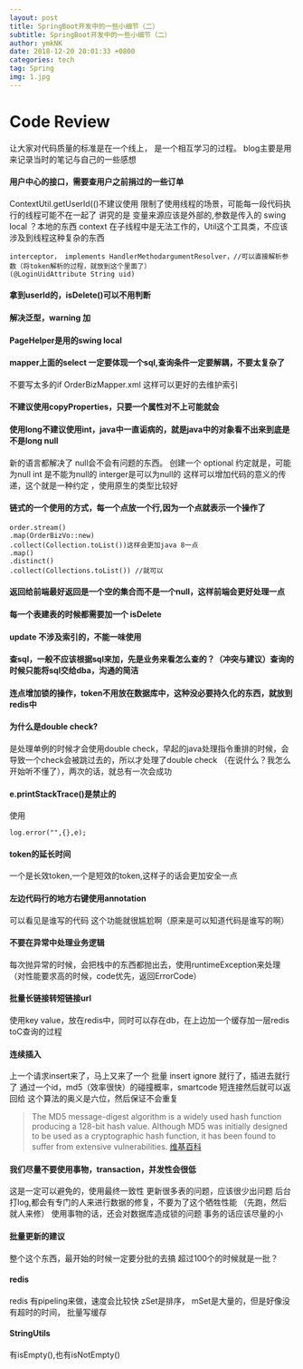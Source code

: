 ```yaml
---
layout: post
title: SpringBoot开发中的一些小细节（二）
subtitle: SpringBoot开发中的一些小细节（二）
author: ymkNK
date: 2018-12-20 20:01:33 +0800
categories: tech
tag: Spring
img: 1.jpg
---
```

# Code Review
让大家对代码质量的标准是在一个线上，
是一个相互学习的过程。
blog主要是用来记录当时的笔记与自己的一些感想

#### 用户中心的接口，需要查用户之前捐过的一些订单

ContextUtil.getUserId(()不建议使用
限制了使用线程的场景，可能每一段代码执行的线程可能不在一起了
讲究的是 变量来源应该是外部的,参数是传入的
swing local ？本地的东西 context 在子线程中是无法工作的，Util这个工具类，不应该涉及到线程这种复杂的东西


    interceptor， implements HandlerMethodargumentResolver，//可以直接解析参数（将token解析的过程，就放到这个里面了）
    (@LoginUidAttribute String uid)


#### 拿到userId的，isDelete()可以不用判断
#### 解决泛型，warning 加<T>
#### PageHelper是用的swing local
#### mapper上面的select 一定要体现一个sql,查询条件一定要解耦，不要太复杂了
不要写太多的if
OrderBizMapper.xml 这样可以更好的去维护索引
#### 不建议使用copyProperties，只要一个属性对不上可能就会
#### 使用long不建议使用int，java中一直诟病的，就是java中的对象看不出来到底是不是long null
新的语言都解决了 null会不会有问题的东西。
创建一个 optional<Interger> 约定就是，可能为null
int 是不能为null的
interger是可以为null的
这样可以增加代码的意义的传递，这个就是一种约定
，使用原生的类型比较好
#### 链式的一个使用的方式，每一个点放一个行,因为一个点就表示一个操作了

    order.stream()
    .map(OrderBizVo::new)
    .collect(Collection.toList())这样会更加java 8一点
    .map()
    .distinct()
    .collect(Collections.toList()) //就可以


#### 返回给前端最好返回是一个空的集合而不是一个null，这样前端会更好处理一点
#### 每一个表建表的时候都需要加一个 isDelete
#### update 不涉及索引的，不能一味使用
#### 查sql，一般不应该根据sql来加，先是业务来看怎么查的？（冲突与建议）查询的时候只能将sql交给dba，沟通的简洁
#### 连点增加锁的操作，token不用放在数据库中，这种没必要持久化的东西，就放到redis中
#### 为什么是double check?
是处理单例的时候才会使用double check，早起的java处理指令重排的时候，会导致一个check会被跳过去的，所以才处理了double check
（在说什么？我怎么开始听不懂了），两次的话，就总有一次会成功

#### e.printStackTrace()是禁止的
使用

    log.error("",{},e);

#### token的延长时间
一个是长效token,一个是短效的token,这样子的话会更加安全一点

#### 左边代码行的地方右键使用annotation
可以看见是谁写的代码
这个功能就很尴尬啊（原来是可以知道代码是谁写的啊）

#### 不要在异常中处理业务逻辑
每次抛异常的时候，会把栈中的东西都抛出去，使用runtimeException来处理（对性能要求高的时候，code优先，返回ErrorCode）

#### 批量长链接转短链接url
使用key value，放在redis中，同时可以存在db，在上边加一个缓存加一层redis
toC查询的过程

#### 连续插入
上一个请求insert来了，马上又来了一个
批量 insert ignore 就行了，插进去就行了
通过一个id，md5（效率很快）的碰撞概率，smartcode 短连接然后就可以返回给
这个算法的奥义是六位，然后保证不会重复
>The MD5 message-digest algorithm is a widely used hash function producing a 128-bit hash value. Although MD5 was initially designed to be used as a cryptographic hash function, it has been found to suffer from extensive vulnerabilities.
[维基百科](https://en.wikipedia.org/wiki/MD5)

#### 我们尽量不要使用事物，transaction，并发性会很低
这是一定可以避免的，使用最终一致性
更新很多表的问题，应该很少出问题
后台打log,都会有专门的人来进行数据的修复，不要为了这个牺牲性能
（先跑，然后就人来修）
使用事物的话，还会对数据库造成锁的问题
事务的话应该尽量的小

#### 批量更新的建议
整个这个东西，最开始的时候一定要分批的去搞
超过100个的时候就是一批？
#### redis
redis 有pipeling来做，速度会比较快
zSet是排序，
mSet是大量的，但是好像没有超时的时间，
批量写缓存

#### StringUtils
有isEmpty(),也有isNotEmpty()
